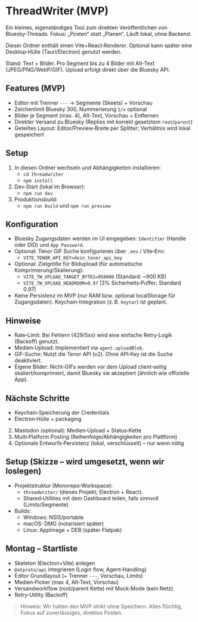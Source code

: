 # ThreadWriter (MVP)

Ein kleines, eigenständiges Tool zum direkten Veröffentlichen von Bluesky‑Threads. Fokus: „Posten“ statt „Planen“. Läuft lokal, ohne Backend.

Dieser Ordner enthält einen Vite+React‑Renderer. Optional kann später eine Desktop‑Hülle (Tauri/Electron) genutzt werden.

Stand: Text + Bilder. Pro Segment bis zu 4 Bilder mit Alt‑Text (JPEG/PNG/WebP/GIF). Upload erfolgt direkt über die Bluesky API.

## Features (MVP)
- Editor mit Trenner `---` → Segmente (Skeets) + Vorschau
- Zeichenlimit Bluesky 300, Nummerierung `1/x` optional
- Bilder je Segment (max. 4), Alt‑Text, Vorschau + Entfernen
- Direkter Versand zu Bluesky (Replies mit korrekt gesetztem `root`/`parent`)
 - Geteiltes Layout: Editor/Preview‑Breite per Splitter; Verhältnis wird lokal gespeichert

## Setup
1) In diesen Ordner wechseln und Abhängigkeiten installieren:
   - `cd threadwriter`
   - `npm install`
2) Dev‑Start (lokal im Browser):
   - `npm run dev`
3) Produktionsbuild:
   - `npm run build` und `npm run preview`

## Konfiguration
- Bluesky Zugangsdaten werden im UI eingegeben: `Identifier` (Handle oder DID) und `App Password`.
- Optional: Tenor GIF Suche konfigurieren über `.env` / Vite‑Env:
  - `VITE_TENOR_API_KEY=dein_tenor_api_key`
- Optional: Zielgröße für Bildupload (für automatische Komprimierung/Skalierung):
  - `VITE_TW_UPLOAD_TARGET_BYTES=950000` (Standard: ~900 KB)
  - `VITE_TW_UPLOAD_HEADROOM=0.97` (3% Sicherheits‑Puffer; Standard 0.97)
- Keine Persistenz im MVP (nur RAM bzw. optional localStorage für Zugangsdaten). Keychain‑Integration (z. B. `keytar`) ist geplant.

## Hinweise
- Rate‑Limit: Bei Fehlern (429/5xx) wird eine einfache Retry‑Logik (Backoff) genutzt.
- Medien‑Upload: Implementiert via `agent.uploadBlob`.
 - GIF‑Suche: Nutzt die Tenor API (v2). Ohne API‑Key ist die Suche deaktiviert.
 - Eigene Bilder: Nicht‑GIFs werden vor dem Upload client‑seitig skaliert/komprimiert, damit Bluesky sie akzeptiert (ähnlich wie offizielle App).

## Nächste Schritte
- Keychain‑Speicherung der Credentials
- Electron‑Hülle + packaging
2) Mastodon (optional): Medien‑Upload + Status‑Kette
3) Multi‑Platform Posting (Reihenfolge/Abhängigkeiten pro Plattform)
4) Optionale Entwurfs‑Persistenz (lokal, verschlüsselt) – nur wenn nötig

## Setup (Skizze – wird umgesetzt, wenn wir loslegen)
- Projektstruktur (Monorepo‑Workspace):
  - `threadwriter/` (dieses Projekt; Electron + React)
  - Shared‑Utilities mit dem Dashboard teilen, falls sinnvoll (Limits/Segmente)
- Builds:
  - Windows: NSIS/portable
  - macOS: DMG (notarisiert später)
  - Linux: AppImage + DEB (später Flatpak)

## Montag – Startliste
- Skeleton (Electron+Vite) anlegen
- `@atproto/api` integrieren (Login flow, Agent‑Handling)
- Editor Grundlayout (+ Trenner `---`, Vorschau, Limits)
- Medien‑Picker (max 4, Alt‑Text, Vorschau)
- Versandworkflow (root/parent Kette) mit Mock‑Mode (kein Netz)
- Retry‑Utility (Backoff)

> Hinweis: Wir halten den MVP strikt ohne Speichern. Alles flüchtig, Fokus auf zuverlässiges, direktes Posten.
